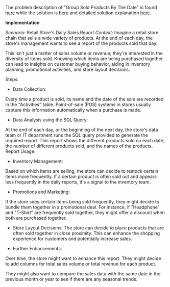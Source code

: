 The problem description of "Group Sold Products By The Date" is found [here](https://leetcode.com/problems/group-sold-products-by-the-date/description/?envType=study-plan-v2&envId=top-sql-50) while the solution is [here](https://github.com/aurimas13/Solutions-To-Problems/blob/main/LeetCode/SQL%20Solutions/Group%20Sold%20Products%20By%20The%20Date/shortest.sql) and detailed solution explanation [here](https://leetcode.com/problems/group-sold-products-by-the-date/solutions/4055041/easy-to-understand/).

**Implementation**

*Scenario*: Retail Store's Daily Sales Report
*Context*: Imagine a retail store chain that sells a wide variety of products. At the end of each day, the store's management wants to see a report of the products sold that day.

This isn't just a matter of sales volume or revenue; they're interested in the diversity of items sold. Knowing which items are being purchased together can lead to insights on customer buying behavior, aiding in inventory planning, promotional activities, and store layout decisions.

Steps:

- Data Collection:

Every time a product is sold, its name and the date of the sale are recorded in the "Activities" table.
Point-of-sale (POS) systems in stores usually capture this information automatically when a purchase is made.

- Data Analysis using the SQL Query:

At the end of each day, or the beginning of the next day, the store's data team or IT department runs the SQL query provided to generate the required report.
This report shows the different products sold on each date, the number of different products sold, and the names of the products.
Report Usage:

- Inventory Management: 

Based on which items are selling, the store can decide to restock certain items more frequently. If a certain product is often sold out and appears less frequently in the daily reports, it's a signal to the inventory team.

- Promotions and Marketing: 

If the store sees certain items being sold frequently, they might decide to bundle them together in a promotional deal. For instance, if "Headphone" and "T-Shirt" are frequently sold together, they might offer a discount when both are purchased together.

- Store Layout Decisions:
The store can decide to place products that are often sold together in close proximity. This can enhance the shopping experience for customers and potentially increase sales.

- Further Enhancements:

Over time, the store might want to enhance this report. They might decide to add columns for total sales volume or total revenue for each product.

They might also want to compare the sales data with the same date in the previous month or year to see if there are any seasonal trends.